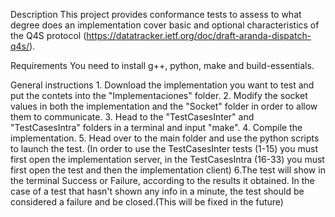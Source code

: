 Description
    This project provides conformance tests to assess to what degree does an implementation cover basic and optional
    characteristics of the Q4S protocol (https://datatracker.ietf.org/doc/draft-aranda-dispatch-q4s/).

Requirements
    You need to install g++, python, make and build-essentials.

General instructions
    1. Download the implementation you want to test and put the contets into the "Implementaciones" folder.
    2. Modify the socket values in both the implementation and the "Socket" folder in order to allow them to communicate.
    3. Head to the "TestCasesInter" and "TestCasesIntra" folders in a terminal and input "make".
    4. Compile the implementation.
    5. Head over to the main folder and use the python scripts to launch the test.
    (In order to use the TestCasesInter tests (1-15) you must first open the implementation server, in the TestCasesIntra (16-33) you must first open the test and then the implementation client)
    6.The test will show in the terminal Success or Failure, according to the results it obtained. In the case of a test that hasn't shown any info in a minute, the test should be considered a failure and be closed.(This will be fixed in the future)

    
